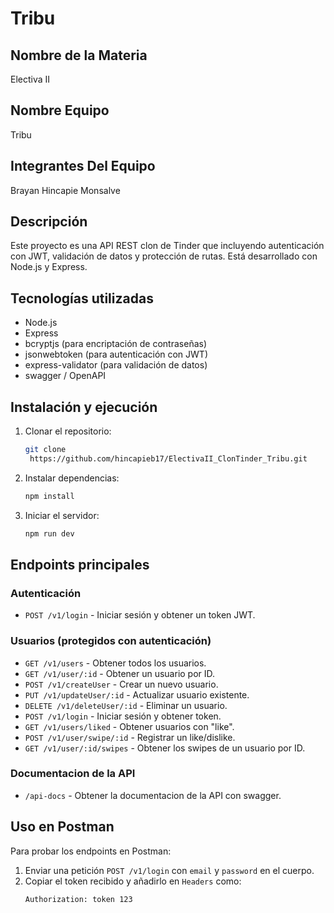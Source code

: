 # Tribu

## Nombre de la Materia
Electiva II

## Nombre Equipo
Tribu

## Integrantes Del Equipo
Brayan Hincapie Monsalve

## Descripción
Este proyecto es una API REST clon de Tinder que incluyendo autenticación con JWT, validación de datos y protección de rutas. Está desarrollado con Node.js y Express.

## Tecnologías utilizadas
- Node.js
- Express
- bcryptjs (para encriptación de contraseñas)
- jsonwebtoken (para autenticación con JWT)
- express-validator (para validación de datos)
- swagger / OpenAPI

## Instalación y ejecución
1. Clonar el repositorio:
   ```sh
   git clone
    https://github.com/hincapieb17/ElectivaII_ClonTinder_Tribu.git
   ```
2. Instalar dependencias:
   ```sh
   npm install
   ```
3. Iniciar el servidor:
   ```sh
   npm run dev
   ```

## Endpoints principales
### Autenticación
- `POST /v1/login` - Iniciar sesión y obtener un token JWT.

### Usuarios (protegidos con autenticación)
- `GET /v1/users` - Obtener todos los usuarios.
- `GET /v1/user/:id` - Obtener un usuario por ID.
- `POST /v1/createUser` - Crear un nuevo usuario.
- `PUT /v1/updateUser/:id` - Actualizar usuario existente.
- `DELETE /v1/deleteUser/:id` - Eliminar un usuario.
- `POST /v1/login` - Iniciar sesión y obtener token.
- `GET /v1/users/liked` - Obtener usuarios con "like".
- `POST /v1/user/swipe/:id` - Registrar un like/dislike.
- `GET /v1/user/:id/swipes` - Obtener los swipes de un usuario por ID.

### Documentacion de la API
- `/api-docs` - Obtener la documentacion de la API con swagger.

## Uso en Postman
Para probar los endpoints en Postman:
1. Enviar una petición `POST /v1/login` con `email` y `password` en el cuerpo.
2. Copiar el token recibido y añadirlo en `Headers` como:
   ```sh
   Authorization: token 123
   ```

